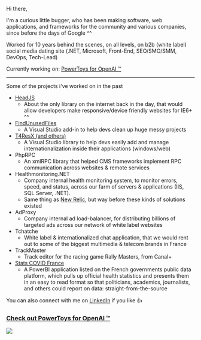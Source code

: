 Hi there, 

I'm a curious little bugger, who has been making software, web applications, and frameworks for the community and various companies, since before the days of Google ^^

Worked for 10 years behind the scenes, on all levels, on b2b (white label) social media dating site (.NET, Microsoft, Front-End, SEO/SMO/SMM, DevOps, Tech-Lead)

Currently working on: [PowerToys for OpenAI ™](https://github.com/robert-hoffmann/PowerToys4OpenAI)

----

Some of the projects i've worked on in the past

* [HeadJS](https://headjs.github.io/)
  * About the only library on the internet back in the day, that would allow developers make responsive/device friendly websites for IE6+ ^^
* [FindUnusedFiles](https://marketplace.visualstudio.com/items?itemName=RobertHoffmann.FindUnusedFiles)
  * A Visual Studio add-in to help devs clean up huge messy projects
* [T4ResX (and others)](https://www.nuget.org/profiles/itechnology)
  * A Visual Studio library to help devs easily add and manage internationalization inside their applications (windows/web)
* PhpRPC
  * An xmlRPC library that helped CMS frameworks implement RPC communication across websites & remote services
* Healthmonitoring.NET
  * Company internal health monitoring system, to monitor errors, speed, and status, across our farm of servers & applications (IIS, SQL Server, .NET).
  * Same thing as [New Relic](https://newrelic.com/), but way before these kinds of solutions existed
* AdProxy
  * Company internal ad load-balancer, for distributing billions of targeted ads across our network of white label websites
* Tchatche
   * White label & internationalized chat application, that we would rent out to some of the biggest multimedia & telecom brands in France
* TrackMaster
  * Track editor for the racing game Rally Masters, from Canal+
* [Stats COVID France](https://www.data.gouv.fr/fr/reuses/stats-covid-france/)
  * A PowerBI application listed on the French governments public data platform, which pulls up official health statistics and presents them in an easy to read format so that politicians, academics, journalists, and others could report on data: straight-from-the-source

You can also connect with me on [LinkedIn](https://www.linkedin.com/in/hoffmannrobert) if you like 👍

### [Check out PowerToys for OpenAI ™](https://github.com/robert-hoffmann/PowerToys4OpenAI)

<a href="https://github.com/sponsors/robert-hoffmann" target="_self">
  <img src="https://user-images.githubusercontent.com/5472296/237694754-66c40c2e-08a0-40e2-a2d4-cafa68361d9f.jpg"/>
</a>



